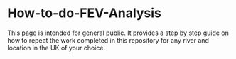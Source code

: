 # How-to-do-FEV-Analysis
This page is intended for general public. It provides a step by step guide on how to repeat the work completed in this repository for any river and location in the UK of your choice. 
